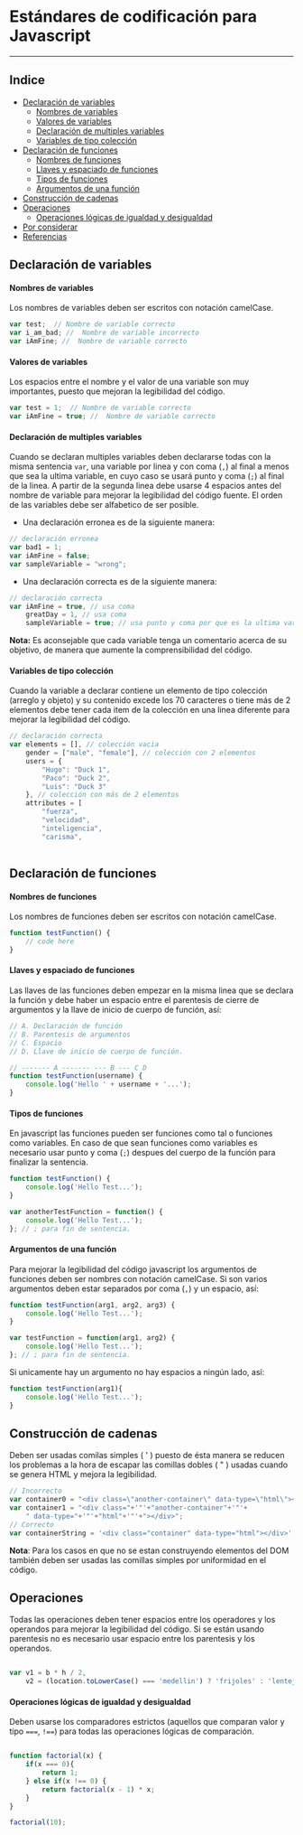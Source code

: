 # Estándares de codificación para Javascript

------------------------------------------------------------------------
## Indice
<!-- MarkdownTOC depth=0 autolink=true autoanchor=true -->

- [Declaración de variables](#declaración-de-variables)
    - [Nombres de variables](#nombres-de-variables)
    - [Valores de variables](#valores-de-variables)
    - [Declaración de multiples variables](#declaración-de-multiples-variables)
    - [Variables de tipo colección](#variables-de-tipo-colección)
- [Declaración de funciones](#declaración-de-funciones)
    - [Nombres de funciones](#nombres-de-funciones)
    - [Llaves y espaciado de funciones](#llaves-y-espaciado-de-funciones)
    - [Tipos de funciones](#tipos-de-funciones)
    - [Argumentos de una función](#argumentos-de-una-función)
- [Construcción de cadenas](#construcción-de-cadenas)
- [Operaciones](#operaciones)
    - [Operaciones lógicas de igualdad y desigualdad](#operaciones-lógicas-de-igualdad-y-desigualdad)
- [Por considerar](#por-considerar)
- [Referencias](#referencias)

<!-- /MarkdownTOC -->


<a name="declaración-de-variables"></a>
## Declaración de variables

<a name="nombres-de-variables"></a>
#### Nombres de variables
Los nombres de variables deben ser escritos con notación camelCase.

```javascript
var test;  // Nombre de variable correcto
var i_am_bad; //  Nombre de variable incorrecto
var iAmFine; //  Nombre de variable correcto
```

<a name="valores-de-variables"></a>
#### Valores de variables
Los espacios entre el nombre y el valor de una variable son muy importantes, puesto que mejoran la legibilidad del código.

```javascript
var test = 1;  // Nombre de variable correcto
var iAmFine = true; //  Nombre de variable correcto
```

<a name="declaración-de-multiples-variables"></a>
#### Declaración de multiples variables
Cuando se declaran multiples variables deben declararse todas con la misma sentencia `var`, una variable por linea y con coma (`,`) al final a menos que sea la ultima variable, en cuyo caso se usará punto y coma (`;`) al final de la linea.
A partir de la segunda linea debe usarse 4 espacios antes del nombre de variable para mejorar la legibilidad del código fuente.
El orden de las variables debe ser alfabetico de ser posible.

- Una declaración erronea es de la siguiente manera:
```javascript
// declaración erronea
var bad1 = 1;
var iAmFine = false;
var sampleVariable = "wrong";

```

- Una declaración correcta es de la siguiente manera:
```javascript
// declaración correcta
var iAmFine = true, // usa coma
    greatDay = 1, // usa coma
	sampleVariable = true; // usa punto y coma por que es la ultima variable

```

**Nota:** Es aconsejable que cada variable tenga un comentario acerca de su objetivo, de manera que aumente la comprensibilidad del código.

<a name="variables-de-tipo-colección"></a>
#### Variables de tipo colección
Cuando la variable a declarar contiene un elemento de tipo colección (arreglo y objeto) y su contenido excede los 70 caracteres o tiene más de 2 elementos debe tener cada item de la colección en una linea diferente para mejorar la legibilidad del código.
```javascript
// declaración correcta
var elements = [], // colección vacia
    gender = ["male", "female"], // colección con 2 elementos
    users = {
        "Hugo": "Duck 1",
        "Paco": "Duck 2",
        "Luis": "Duck 3"
    }, // colección con más de 2 elementos
    attributes = [
        "fuerza",
        "velocidad",
        "inteligencia",
        "carisma",
  

```

<a name="declaración-de-funciones"></a>
## Declaración de funciones


<a name="nombres-de-funciones"></a>
#### Nombres de funciones
Los nombres de funciones deben ser escritos con notación camelCase.

```javascript
function testFunction() {
    // code here
}
```

<a name="llaves-y-espaciado-de-funciones"></a>
#### Llaves y espaciado de funciones
Las llaves de las funciones deben empezar en la misma linea que se declara la función y debe haber un espacio entre el parentesis de cierre de argumentos y la llave de inicio de cuerpo de función, así:

```javascript
// A. Declaración de función
// B. Parentesis de argumentos
// C. Espacio
// D. Llave de inicio de cuerpo de función.

// ------- A ------- --- B --- C D
function testFunction(username) { 
    console.log('Hello ' + username + '...');
}
```

<a name="tipos-de-funciones"></a>
#### Tipos de funciones
En javascript las funciones pueden ser funciones como tal o funciones como variables. En caso de que sean funciones como variables es necesario usar punto y coma (`;`) despues del cuerpo de la función para finalizar la sentencia.

```javascript
function testFunction() {
    console.log('Hello Test...');
}

var anotherTestFunction = function() {
    console.log('Hello Test...');
}; // ; para fin de sentencia.
```

<a name="argumentos-de-una-función"></a>
#### Argumentos de una función
Para mejorar la legibilidad del código javascript los argumentos de funciones deben ser nombres con notación camelCase. Si son varios argumentos deben estar separados por coma (`,`) y un espacio, así:

```javascript
function testFunction(arg1, arg2, arg3) {
    console.log('Hello Test...');
}

var testFunction = function(arg1, arg2) {
    console.log('Hello Test...');
}; // ; para fin de sentencia.
```
Si unicamente hay un argumento no hay espacios a ningún lado, así:
```javascript
function testFunction(arg1){
    console.log('Hello Test...');
}
```

<a name="construcción-de-cadenas"></a>
## Construcción de cadenas
Deben ser usadas comilas simples ( ' ) puesto de ésta manera se reducen los problemas a la hora de escapar las comillas dobles ( " ) usadas cuando se genera HTML y mejora la legibilidad.
```javascript
// Incorrecto
var container0 = "<div class=\"another-container\" data-type=\"html\"></div>";
var container1 = "<div class="+'"'+"another-container"+'"'+
    " data-type="+'"'+"html"+'"'+"></div>";
// Correcto
var containerString = '<div class="container" data-type="html"></div>';
```
**Nota**: Para los casos en que no se estan construyendo elementos del DOM también deben ser usadas las comillas simples por uniformidad en el código.

<a name="operaciones"></a>
## Operaciones
Todas las operaciones deben tener espacios entre los operadores y los operandos para mejorar la legibilidad del código. Si se están usando parentesis no es necesario usar espacio entre los parentesis y los operandos.
```javascript

var v1 = b * h / 2,
    v2 = (location.toLowerCase() === 'medellin') ? 'frijoles' : 'lentejas';

```

<a name="operaciones-lógicas-de-igualdad-y-desigualdad"></a>
#### Operaciones lógicas de igualdad y desigualdad
Deben usarse los comparadores estrictos (aquellos que comparan valor y tipo `===`, `!==`) para todas las operaciones lógicas de comparación.
```javascript

function factorial(x) {
    if(x === 0){
        return 1;
    } else if(x !== 0) {
        return factorial(x - 1) * x;
    }
}

factorial(10);

```


